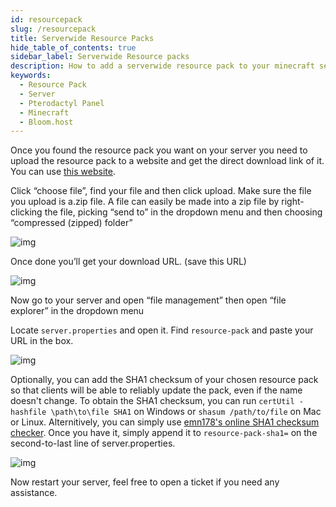 ```yaml
---
id: resourcepack
slug: /resourcepack
title: Serverwide Resource Packs
hide_table_of_contents: true
sidebar_label: Serverwide Resource packs
description: How to add a serverwide resource pack to your minecraft server
keywords:
  - Resource Pack
  - Server
  - Pterodactyl Panel
  - Minecraft
  - Bloom.host
---
```


Once you found the resource pack you want on your server you need to upload the resource pack to a website and get the direct download link of it. You can use [this website](https://mc-packs.net/).  

Click “choose file”, find your file and then click upload. Make sure the file you upload is a.zip file. A file can easily be made into a zip file by right-clicking the file, picking “send to” in the dropdown menu and then choosing “compressed (zipped) folder”  

![img](/running_a_server/resourcepack/1.png)

Once done you’ll get your download URL. (save this URL)

![img](/running_a_server/resourcepack/2.png)
  

Now go to your server and open “file management” then open “file explorer” in the dropdown menu 

Locate `server.properties` and open it. Find `resource-pack` and paste your URL in the box.

![img](/running_a_server/resourcepack/4.png)

Optionally, you can add the SHA1 checksum of your chosen resource pack so that clients will be able to reliably update the pack, even if the name doesn't change. To obtain the SHA1 checksum, you can run `certUtil -hashfile \path\to\file SHA1` on Windows or `shasum /path/to/file` on Mac or Linux. Alternitively, you can simply use [emn178's online SHA1 checksum checker](https://emn178.github.io/online-tools/sha1_checksum.html). Once you have it, simply append it to `resource-pack-sha1=` on the second-to-last line of server.properties.

![img](/running_a_server/resourcepack/4.png)

Now restart your server, feel free to open a ticket if you need any assistance.

